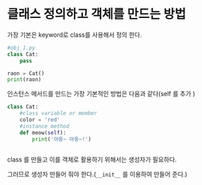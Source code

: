 # 클래스 정의하고 객체를 만드는 방법

가장 기본은 keyword로 class를 사용해서 정의 한다.

```python
#obj_1.py
class Cat:
    pass

raon = Cat()
print(raon)
```





인스턴스 메서드를 만드는 가장 기본적인 방법은 다음과 같다(self 를 추가 )

```python
class Cat:
    #class variable or member
    color = 'red'
    #instance method
    def meow(self):
        print('야옹~ 야옹~!')
        

```





class 를 만들고 이를 객체로 활용하기 위해서는  생성자가 필요하다.

그러므로 생성자 만들어 줘야 한다.(`__init__` 를 이용하여 만들어 준다.)

```python

```